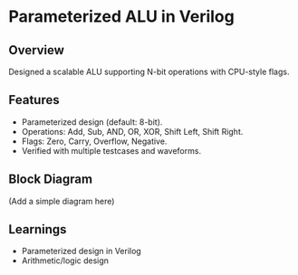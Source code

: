 # Parameterized ALU in Verilog

## Overview
Designed a scalable ALU supporting N-bit operations with CPU-style flags.

## Features
- Parameterized design (default: 8-bit).
- Operations: Add, Sub, AND, OR, XOR, Shift Left, Shift Right.
- Flags: Zero, Carry, Overflow, Negative.
- Verified with multiple testcases and waveforms.

## Block Diagram
(Add a simple diagram here)

## Learnings
- Parameterized design in Verilog
- Arithmetic/logic design

